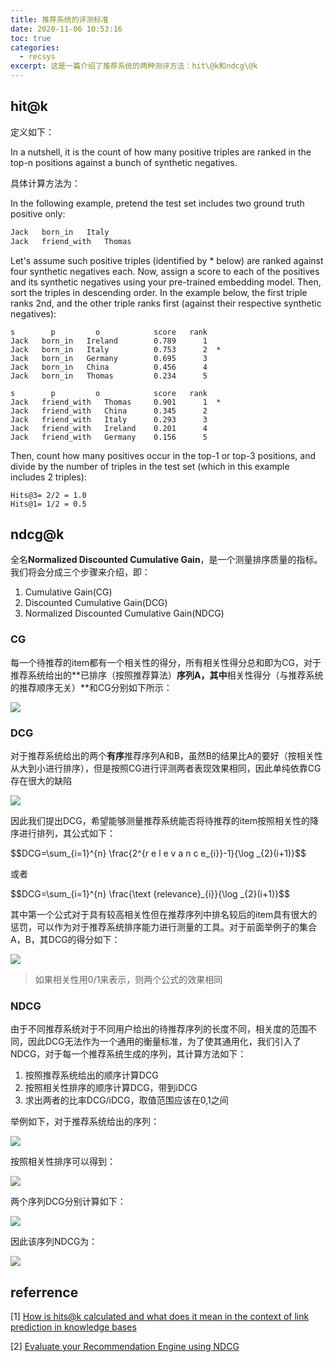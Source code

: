 ```yaml
---
title: 推荐系统的评测标准
date: 2020-11-06 10:53:16
toc: true
categories:
  - recsys
excerpt: 这是一篇介绍了推荐系统的两种测评方法：hit\@k和ndcg\@k
---
```


## **hit@k**

定义如下：

In a nutshell, it is the count of how many positive triples are ranked in the top-n positions against a bunch of synthetic negatives.

具体计算方法为：

In the following example, pretend the test set includes two ground truth positive only:

```txt
Jack   born_in   Italy
Jack   friend_with   Thomas
```

Let's assume such positive triples (identified by * below) are ranked against four synthetic negatives each. Now, assign a score to each of the positives and its synthetic negatives using your pre-trained embedding model. Then, sort the triples in descending order. In the example below, the first triple ranks 2nd, and the other triple ranks first (against their respective synthetic negatives):

```
s        p         o            score   rank
Jack   born_in   Ireland        0.789      1
Jack   born_in   Italy          0.753      2  *
Jack   born_in   Germany        0.695      3
Jack   born_in   China          0.456      4
Jack   born_in   Thomas         0.234      5

s        p         o            score   rank
Jack   friend_with   Thomas     0.901      1  *
Jack   friend_with   China      0.345      2
Jack   friend_with   Italy      0.293      3
Jack   friend_with   Ireland    0.201      4
Jack   friend_with   Germany    0.156      5
```

Then, count how many positives occur in the top-1 or top-3 positions, and divide by the number of triples in the test set (which in this example includes 2 triples):

```
Hits@3= 2/2 = 1.0
Hits@1= 1/2 = 0.5
```

## **ndcg@k**

全名**Normalized Discounted Cumulative Gain**，是一个测量排序质量的指标。我们将会分成三个步骤来介绍，即：

1.  Cumulative Gain(CG)
2.  Discounted Cumulative Gain(DCG)
3.  Normalized Discounted Cumulative Gain(NDCG)

### **CG**

每一个待推荐的item都有一个相关性的得分，所有相关性得分总和即为CG，对于推荐系统给出的**已排序（按照推荐算法）**序列A，其中**相关性得分（与推荐系统的推荐顺序无关）**和CG分别如下所示：

![](https://gitblog-1302688916.cos.ap-beijing.myqcloud.com/cs224n/202011/06/214738-406944.png)

### **DCG**

对于推荐系统给出的两个**有序**推荐序列A和B，虽然B的结果比A的要好（按相关性从大到小进行排序），但是按照CG进行评测两者表现效果相同，因此单纯依靠CG存在很大的缺陷

![](https://gitblog-1302688916.cos.ap-beijing.myqcloud.com/cs224n/202011/06/204813-22694.png)

因此我们提出DCG，希望能够测量推荐系统能否将待推荐的item按照相关性的降序进行排列，其公式如下：
<div>
    $$DCG=\sum_{i=1}^{n} \frac{2^{r e l e v a n c e_{i}}-1}{\log _{2}(i+1)}$$
</div>


或者
<div>
    $$DCG=\sum_{i=1}^{n} \frac{\text {relevance}_{i}}{\log _{2}(i+1)}$$
</div>


其中第一个公式对于具有较高相关性但在推荐序列中排名较后的item具有很大的惩罚，可以作为对于推荐系统排序能力进行测量的工具。对于前面举例子的集合A，B，其DCG的得分如下：

![](https://gitblog-1302688916.cos.ap-beijing.myqcloud.com/cs224n/202011/06/214715-601173.png)

>   如果相关性用0/1来表示，则两个公式的效果相同



### **NDCG**

由于不同推荐系统对于不同用户给出的待推荐序列的长度不同，相关度的范围不同，因此DCG无法作为一个通用的衡量标准，为了使其通用化，我们引入了NDCG，对于每一个推荐系统生成的序列，其计算方法如下：

1.  按照推荐系统给出的顺序计算DCG
2.  按照相关性排序的顺序计算DCG，带到iDCG
3.  求出两者的比率DCG/iDCG，取值范围应该在0,1之间

举例如下，对于推荐系统给出的序列：

![](https://gitblog-1302688916.cos.ap-beijing.myqcloud.com/cs224n/202011/06/214645-909101.png)

按照相关性排序可以得到：

![](https://gitblog-1302688916.cos.ap-beijing.myqcloud.com/cs224n/202011/06/214531-962115.png)

两个序列DCG分别计算如下：

![](https://gitblog-1302688916.cos.ap-beijing.myqcloud.com/cs224n/202011/06/214548-830768.png)

因此该序列NDCG为：

![](https://gitblog-1302688916.cos.ap-beijing.myqcloud.com/cs224n/202011/06/213029-831561.png)



## **referrence**

[1] [How is hits@k calculated and what does it mean in the context of link prediction in knowledge bases](https://stackoverflow.com/questions/58796367/how-is-hitsk-calculated-and-what-does-it-mean-in-the-context-of-link-prediction)

[2] [Evaluate your Recommendation Engine using NDCG](https://towardsdatascience.com/evaluate-your-recommendation-engine-using-ndcg-759a851452d1)

